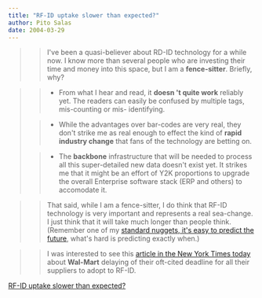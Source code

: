 ```yaml
---
title: "RF-ID uptake slower than expected?"
author: Pito Salas
date: 2004-03-29
---
```



>>

>> I've been a quasi-believer about RD-ID technology for a while now. I know
more than several people who are investing their time and money into this
space, but I am a **fence-sitter**. Briefly, why?

>>

>>  
>
>>

>>  
>
>>   * From what I hear and read, it **doesn 't quite work** reliably yet. The
readers can easily be confused by multiple tags, mis-counting or mis-
identifying.  
>
>>   * While the advantages over bar-codes are very real, they don't strike me
as real enough to effect the kind of **rapid industry change** that fans of
the technology are betting on.  
>
>>   * The **backbone** infrastructure that will be needed to process all this
super-detailed new data doesn't exist yet. It strikes me that it might be an
effort of Y2K proportions to upgrade the overall Enterprise software stack
(ERP and others) to accomodate it.

>>

  
>
>>

>> That said, while I am a fence-sitter, I do think that RF-ID technology is
very important and represents a real sea-change. I just think that it will
take much longer than people think.(Remember one of my [standard nuggets, it's
easy to predict the future](</2004/01/09.html>), what's hard is predicting
exactly when.)

>>

>>  
>
>>

>> I was interested to see this [article in the New York Times
today](<http://www.nytimes.com/2004/03/29/technology/29radio.html>) about
**Wal-Mart** delaying of their oft-cited deadline for all their suppliers to
adopt to RF-ID.


[RF-ID uptake slower than expected?](None)
